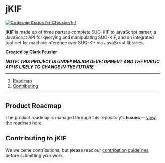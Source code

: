 # jKIF

[ ![Codeship Status for Cfeusier/jkif](https://codeship.com/projects/c9841170-bbbe-0132-abec-42d19418d1e2/status?branch=master)](https://codeship.com/projects/72276)

**jKIF** is made up of three parts: a complete SUO-KIF to JavaScript parser, a JavaScript API for querying and manipulating SUO-KIF, and an integrated tool-set for machine inference over SUO-KIF via JavaScript libraries.

<!-- INSERT SCREENSHOT -->
**Created by [Clark Feusier](http://clarkfeusier.com/pages/about)**

***NOTE: THIS PROJECT IS UNDER MAJOR DEVELOPMENT AND THE PUBLIC API IS LIKELY TO CHANGE IN THE FUTURE***

---

<!--
1. [Overview](#overview)
    1. [How It Works](#how-it-works)
-->

1. [Roadmap](#product-roadmap)
1. [Contributing](#contributing-to-jkif)

<!--

1. [Requirements](#development-requirements)
    1. [Installing Dependencies](#installing-dependencies)
    1. [Running the Server](#running-the-server)
1. [Deployment](#deployment)
1. [Documentation](#documentation)

-->

---

<!--
## Overview

### How It Works

INSERT Diagram and Explanation

-->
## Product Roadmap

The product roadmap is managed through this repository's **Issues** &mdash; [view the roadmap here](https://github.com/Cfeusier/jkif/issues).

## Contributing to jKIF

We welcome contributions, but please read our [contribution guidelines](CONTRIBUTING.md) before submitting your work.

<!--

## Development Requirements

### Installing Dependencies

### Running the Server

## Deployment

---

-->